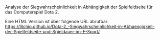 Analyse der Siegwahrscheinlichkeit in Abhängigkeit der Spielfeldseite für das Computerspiel Dota 2.

Eine HTML Version ist über folgende URL abrufbar:
https://litchio.github.io/Dota-2_-Siegwahrscheinlichkeit-in-Abhaengigkeit-der-Spielfeldseite-und-Spieldauer-im-E-Sport/
